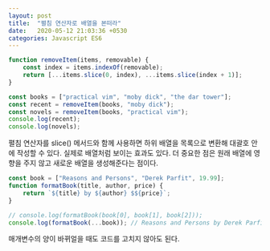```yaml
---
layout: post
title:  "펼침 연산자로 배열을 본떠라"
date:   2020-05-12 21:03:36 +0530
categories: Javascript ES6 
---
```


```javascript
function removeItem(items, removable) {
    const index = items.indexOf(removable);
    return [...items.slice(0, index), ...items.slice(index + 1)];
}

const books = ["practical vim", "moby dick", "the dar tower"];
const recent = removeItem(books, "moby dick");
const novels = removeItem(books, "practical vim");
console.log(recent);
console.log(novels);
```


펼침 연산자를 slice() 메서드와 함께 사용하면 하위 배열을 목록으로 변환해 대괄호 안에 작성할 수 있다. 실제로 배열처럼 보이는 효과도 있다. 더 중요한 점은 원래 배열에 영향을 주지 않고 새로운 배열을 생성해준다는 점이다.


```javascript
const book = ["Reasons and Persons", "Derek Parfit", 19.99];
function formatBook(title, author, price) {
    return `${title} by ${author} $${price}`;
}

// console.log(formatBook(book[0], book[1], book[2]));
console.log(formatBook(...book)); // Reasons and Persons by Derek Parfit $19.99
```

매개변수의 양이 바뀌얼을 때도 코드를 고치지 않아도 된다.


